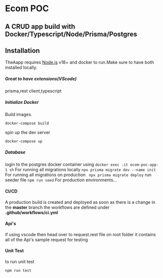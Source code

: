 # Ecom POC
## A CRUD app build with Docker/Typescript/Node/Prisma/Postgres

## Installation

TheAapp requires [Node.js](https://nodejs.org/) v18+ and docker to run.Make sure to have both installed locally.
##### Great to have extensions(VScode)
prisma,rest client,typescript
##### Initialize Docker
Build images.
```
docker-compose build
```

spin up the dev server

```
docker-compose up
```
##### Database

login to the postgres docker container using
```docker exec -it ecom-poc-app-1 sh```
For running all migrations locally
``` npx prisma migrate dev --name init ```
For running all migrations on production
``` npx prisma migrate deploy```
run seeder file
``` npm run seed ```
For production environments...

#### CI/CD
A production build is created and deployed as soon as there is a change in the **master** branch
the workflows are defined under **.github/workflows/ci.yml**

#### Api's

if using vscode then head over to request.rest file on root folder it contains all of the Api's sample request for testing

#### Unit Test

to run unit test

``` npm run test ```